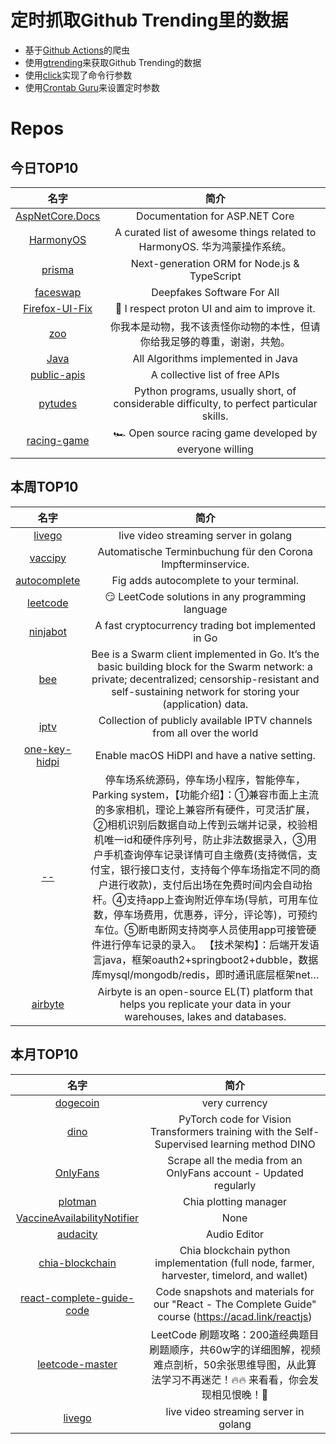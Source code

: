 # 定时抓取Github Trending里的数据
* 基于[Github Actions](https://docs.github.com/en/actions)的爬虫
* 使用[gtrending](https://github.com/hedythedev/gtrending)来获取Github Trending的数据
* 使用[click](https://github.com/pallets/click)实现了命令行参数
* 使用[Crontab Guru](https://crontab.guru/)来设置定时参数

# Repos
## 今日TOP10 
<!-- START OF DAILY_TOP10_REPOS -->
| 名字 | 简介 |
| :----: | :----: |
| [AspNetCore.Docs](https://github.com/dotnet/AspNetCore.Docs) | Documentation for ASP.NET Core |
| [HarmonyOS](https://github.com/Awesome-HarmonyOS/HarmonyOS) | A curated list of awesome things related to HarmonyOS. 华为鸿蒙操作系统。 |
| [prisma](https://github.com/prisma/prisma) | Next-generation ORM for Node.js & TypeScript | PostgreSQL, MySQL, MariaDB, SQL Server & SQLite |
| [faceswap](https://github.com/deepfakes/faceswap) | Deepfakes Software For All |
| [Firefox-UI-Fix](https://github.com/black7375/Firefox-UI-Fix) | 🦊 I respect proton UI and aim to improve it. |
| [zoo](https://github.com/zooPanda/zoo) | 你我本是动物，我不该责怪你动物的本性，但请你给我足够的尊重，谢谢，共勉。 |
| [Java](https://github.com/TheAlgorithms/Java) | All Algorithms implemented in Java |
| [public-apis](https://github.com/public-apis/public-apis) | A collective list of free APIs |
| [pytudes](https://github.com/norvig/pytudes) | Python programs, usually short, of considerable difficulty, to perfect particular skills. |
| [racing-game](https://github.com/pmndrs/racing-game) | 🏎 Open source racing game developed by everyone willing |
<!-- END OF DAILY_TOP10_REPOS -->

## 本周TOP10
<!-- START OF WEEKLY_TOP10_REPOS -->
| 名字 | 简介 |
| :----: | :----: |
| [livego](https://github.com/gwuhaolin/livego) | live video streaming server in golang |
| [vaccipy](https://github.com/iamnotturner/vaccipy) | Automatische Terminbuchung für den Corona Impfterminservice. |
| [autocomplete](https://github.com/withfig/autocomplete) | Fig adds autocomplete to your terminal. |
| [leetcode](https://github.com/doocs/leetcode) | 😏 LeetCode solutions in any programming language | 多种编程语言实现 LeetCode、《剑指 Offer（第 2 版）》、《程序员面试金典（第 6 版）》题解 |
| [ninjabot](https://github.com/rodrigo-brito/ninjabot) | A fast cryptocurrency trading bot implemented in Go |
| [bee](https://github.com/ethersphere/bee) | Bee is a Swarm client implemented in Go. It’s the basic building block for the Swarm network: a private; decentralized; censorship-resistant and self-sustaining network for storing your (application) data. |
| [iptv](https://github.com/iptv-org/iptv) | Collection of publicly available IPTV channels from all over the world |
| [one-key-hidpi](https://github.com/xzhih/one-key-hidpi) | Enable macOS HiDPI and have a native setting. |
| [--](https://github.com/981011512/--) | 停车场系统源码，停车场小程序，智能停车，Parking system，【功能介绍】：①兼容市面上主流的多家相机，理论上兼容所有硬件，可灵活扩展，②相机识别后数据自动上传到云端并记录，校验相机唯一id和硬件序列号，防止非法数据录入，③用户手机查询停车记录详情可自主缴费(支持微信，支付宝，银行接口支付，支持每个停车场指定不同的商户进行收款)，支付后出场在免费时间内会自动抬杆。④支持app上查询附近停车场(导航，可用车位数，停车场费用，优惠券，评分，评论等)，可预约车位。⑤断电断网支持岗亭人员使用app可接管硬件进行停车记录的录入。 【技术架构】：后端开发语言java，框架oauth2+springboot2+dubble，数据库mysql/mongodb/redis，即时通讯底层框架net… |
| [airbyte](https://github.com/airbytehq/airbyte) | Airbyte is an open-source EL(T) platform that helps you replicate your data in your warehouses, lakes and databases. |
<!-- END OF WEEKLY_TOP10_REPOS -->

## 本月TOP10
<!-- START OF MONTHLY_TOP10_REPOS -->
| 名字 | 简介 |
| :----: | :----: |
| [dogecoin](https://github.com/dogecoin/dogecoin) | very currency |
| [dino](https://github.com/facebookresearch/dino) | PyTorch code for Vision Transformers training with the Self-Supervised learning method DINO |
| [OnlyFans](https://github.com/DIGITALCRIMINAL/OnlyFans) | Scrape all the media from an OnlyFans account - Updated regularly |
| [plotman](https://github.com/ericaltendorf/plotman) | Chia plotting manager |
| [VaccineAvailabilityNotifier](https://github.com/kartikey54/VaccineAvailabilityNotifier) | None |
| [audacity](https://github.com/audacity/audacity) | Audio Editor |
| [chia-blockchain](https://github.com/Chia-Network/chia-blockchain) | Chia blockchain python implementation (full node, farmer, harvester, timelord, and wallet) |
| [react-complete-guide-code](https://github.com/academind/react-complete-guide-code) | Code snapshots and materials for our "React - The Complete Guide" course (https://acad.link/reactjs) |
| [leetcode-master](https://github.com/youngyangyang04/leetcode-master) | LeetCode 刷题攻略：200道经典题目刷题顺序，共60w字的详细图解，视频难点剖析，50余张思维导图，从此算法学习不再迷茫！🔥🔥 来看看，你会发现相见恨晚！🚀 |
| [livego](https://github.com/gwuhaolin/livego) | live video streaming server in golang |
<!-- END OF MONTHLY_TOP10_REPOS -->
